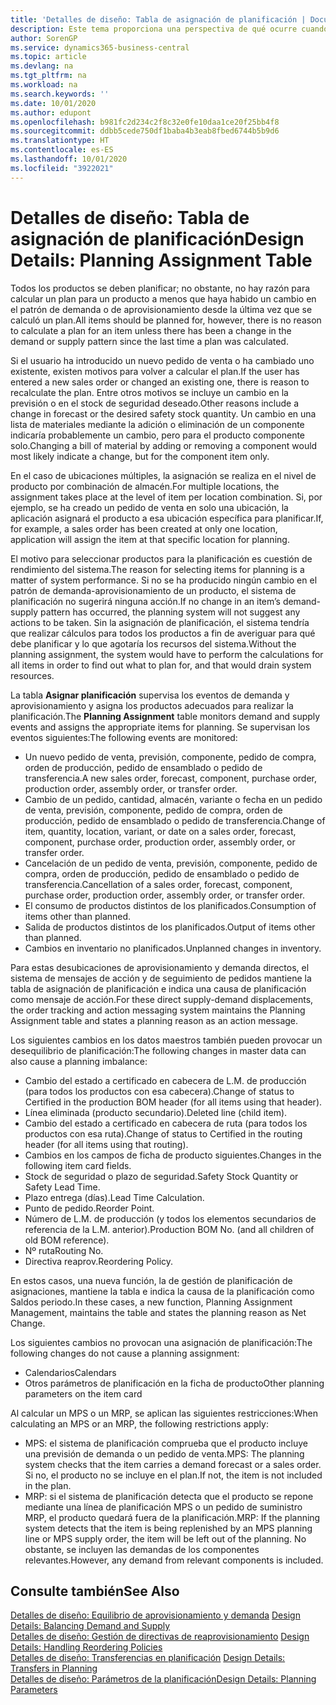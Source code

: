 ```yaml
---
title: 'Detalles de diseño: Tabla de asignación de planificación | Documentos de Microsoft'
description: Este tema proporciona una perspectiva de qué ocurre cuando se modifica la forma en que realiza un plan para un producto.
author: SorenGP
ms.service: dynamics365-business-central
ms.topic: article
ms.devlang: na
ms.tgt_pltfrm: na
ms.workload: na
ms.search.keywords: ''
ms.date: 10/01/2020
ms.author: edupont
ms.openlocfilehash: b981fc2d234c2f8c32e0fe10daa1ce20f25bb4f8
ms.sourcegitcommit: ddbb5cede750df1baba4b3eab8fbed6744b5b9d6
ms.translationtype: HT
ms.contentlocale: es-ES
ms.lasthandoff: 10/01/2020
ms.locfileid: "3922021"
---
```

# <a name="design-details-planning-assignment-table"></a><span data-ttu-id="a3a70-103">Detalles de diseño: Tabla de asignación de planificación</span><span class="sxs-lookup"><span data-stu-id="a3a70-103">Design Details: Planning Assignment Table</span></span>
<span data-ttu-id="a3a70-104">Todos los productos se deben planificar; no obstante, no hay razón para calcular un plan para un producto a menos que haya habido un cambio en el patrón de demanda o de aprovisionamiento desde la última vez que se calculó un plan.</span><span class="sxs-lookup"><span data-stu-id="a3a70-104">All items should be planned for, however, there is no reason to calculate a plan for an item unless there has been a change in the demand or supply pattern since the last time a plan was calculated.</span></span>  

<span data-ttu-id="a3a70-105">Si el usuario ha introducido un nuevo pedido de venta o ha cambiado uno existente, existen motivos para volver a calcular el plan.</span><span class="sxs-lookup"><span data-stu-id="a3a70-105">If the user has entered a new sales order or changed an existing one, there is reason to recalculate the plan.</span></span> <span data-ttu-id="a3a70-106">Entre otros motivos se incluye un cambio en la previsión o en el stock de seguridad deseado.</span><span class="sxs-lookup"><span data-stu-id="a3a70-106">Other reasons include a change in forecast or the desired safety stock quantity.</span></span> <span data-ttu-id="a3a70-107">Un cambio en una lista de materiales mediante la adición o eliminación de un componente indicaría probablemente un cambio, pero para el producto componente solo.</span><span class="sxs-lookup"><span data-stu-id="a3a70-107">Changing a bill of material by adding or removing a component would most likely indicate a change, but for the component item only.</span></span>  

<span data-ttu-id="a3a70-108">En el caso de ubicaciones múltiples, la asignación se realiza en el nivel de producto por combinación de almacén.</span><span class="sxs-lookup"><span data-stu-id="a3a70-108">For multiple locations, the assignment takes place at the level of item per location combination.</span></span> <span data-ttu-id="a3a70-109">Si, por ejemplo, se ha creado un pedido de venta en solo una ubicación, la aplicación asignará el producto a esa ubicación específica para planificar.</span><span class="sxs-lookup"><span data-stu-id="a3a70-109">If, for example, a sales order has been created at only one location, application will assign the item at that specific location for planning.</span></span>  

<span data-ttu-id="a3a70-110">El motivo para seleccionar productos para la planificación es cuestión de rendimiento del sistema.</span><span class="sxs-lookup"><span data-stu-id="a3a70-110">The reason for selecting items for planning is a matter of system performance.</span></span> <span data-ttu-id="a3a70-111">Si no se ha producido ningún cambio en el patrón de demanda-aprovisionamiento de un producto, el sistema de planificación no sugerirá ninguna acción.</span><span class="sxs-lookup"><span data-stu-id="a3a70-111">If no change in an item’s demand-supply pattern has occurred, the planning system will not suggest any actions to be taken.</span></span> <span data-ttu-id="a3a70-112">Sin la asignación de planificación, el sistema tendría que realizar cálculos para todos los productos a fin de averiguar para qué debe planificar y lo que agotaría los recursos del sistema.</span><span class="sxs-lookup"><span data-stu-id="a3a70-112">Without the planning assignment, the system would have to perform the calculations for all items in order to find out what to plan for, and that would drain system resources.</span></span>  

<span data-ttu-id="a3a70-113">La tabla **Asignar planificación** supervisa los eventos de demanda y aprovisionamiento y asigna los productos adecuados para realizar la planificación.</span><span class="sxs-lookup"><span data-stu-id="a3a70-113">The **Planning Assignment** table monitors demand and supply events and assigns the appropriate items for planning.</span></span> <span data-ttu-id="a3a70-114">Se supervisan los eventos siguientes:</span><span class="sxs-lookup"><span data-stu-id="a3a70-114">The following events are monitored:</span></span>  

* <span data-ttu-id="a3a70-115">Un nuevo pedido de venta, previsión, componente, pedido de compra, orden de producción, pedido de ensamblado o pedido de transferencia.</span><span class="sxs-lookup"><span data-stu-id="a3a70-115">A new sales order, forecast, component, purchase order, production order, assembly order, or transfer order.</span></span>  
* <span data-ttu-id="a3a70-116">Cambio de un pedido, cantidad, almacén, variante o fecha en un pedido de venta, previsión, componente, pedido de compra, orden de producción, pedido de ensamblado o pedido de transferencia.</span><span class="sxs-lookup"><span data-stu-id="a3a70-116">Change of item, quantity, location, variant, or date on a sales order, forecast, component, purchase order, production order, assembly order, or transfer order.</span></span>  
* <span data-ttu-id="a3a70-117">Cancelación de un pedido de venta, previsión, componente, pedido de compra, orden de producción, pedido de ensamblado o pedido de transferencia.</span><span class="sxs-lookup"><span data-stu-id="a3a70-117">Cancellation of a sales order, forecast, component, purchase order, production order, assembly order, or transfer order.</span></span>  
* <span data-ttu-id="a3a70-118">El consumo de productos distintos de los planificados.</span><span class="sxs-lookup"><span data-stu-id="a3a70-118">Consumption of items other than planned.</span></span>  
* <span data-ttu-id="a3a70-119">Salida de productos distintos de los planificados.</span><span class="sxs-lookup"><span data-stu-id="a3a70-119">Output of items other than planned.</span></span>  
* <span data-ttu-id="a3a70-120">Cambios en inventario no planificados.</span><span class="sxs-lookup"><span data-stu-id="a3a70-120">Unplanned changes in inventory.</span></span>  

<span data-ttu-id="a3a70-121">Para estas desubicaciones de aprovisionamiento y demanda directos, el sistema de mensajes de acción y de seguimiento de pedidos mantiene la tabla de asignación de planificación e indica una causa de planificación como mensaje de acción.</span><span class="sxs-lookup"><span data-stu-id="a3a70-121">For these direct supply-demand displacements, the order tracking and action messaging system maintains the Planning Assignment table and states a planning reason as an action message.</span></span>  

<span data-ttu-id="a3a70-122">Los siguientes cambios en los datos maestros también pueden provocar un desequilibrio de planificación:</span><span class="sxs-lookup"><span data-stu-id="a3a70-122">The following changes in master data can also cause a planning imbalance:</span></span>  

* <span data-ttu-id="a3a70-123">Cambio del estado a certificado en cabecera de L.M. de producción (para todos los productos con esa cabecera).</span><span class="sxs-lookup"><span data-stu-id="a3a70-123">Change of status to Certified in the production BOM header (for all items using that header).</span></span>  
* <span data-ttu-id="a3a70-124">Línea eliminada (producto secundario).</span><span class="sxs-lookup"><span data-stu-id="a3a70-124">Deleted line (child item).</span></span>  
* <span data-ttu-id="a3a70-125">Cambio del estado a certificado en cabecera de ruta (para todos los productos con esa ruta).</span><span class="sxs-lookup"><span data-stu-id="a3a70-125">Change of status to Certified in the routing header (for all items using that routing).</span></span>  
* <span data-ttu-id="a3a70-126">Cambios en los campos de ficha de producto siguientes.</span><span class="sxs-lookup"><span data-stu-id="a3a70-126">Changes in the following item card fields.</span></span>  
* <span data-ttu-id="a3a70-127">Stock de seguridad o plazo de seguridad.</span><span class="sxs-lookup"><span data-stu-id="a3a70-127">Safety Stock Quantity or Safety Lead Time.</span></span>  
* <span data-ttu-id="a3a70-128">Plazo entrega (días).</span><span class="sxs-lookup"><span data-stu-id="a3a70-128">Lead Time Calculation.</span></span>  
* <span data-ttu-id="a3a70-129">Punto de pedido.</span><span class="sxs-lookup"><span data-stu-id="a3a70-129">Reorder Point.</span></span>  
* <span data-ttu-id="a3a70-130">Número de L.M. de producción (y todos los elementos secundarios de referencia de la L.M. anterior).</span><span class="sxs-lookup"><span data-stu-id="a3a70-130">Production BOM No. (and all children of old BOM reference).</span></span>  
* <span data-ttu-id="a3a70-131">Nº ruta</span><span class="sxs-lookup"><span data-stu-id="a3a70-131">Routing No.</span></span>  
* <span data-ttu-id="a3a70-132">Directiva reaprov.</span><span class="sxs-lookup"><span data-stu-id="a3a70-132">Reordering Policy.</span></span>  

<span data-ttu-id="a3a70-133">En estos casos, una nueva función, la de gestión de planificación de asignaciones, mantiene la tabla e indica la causa de la planificación como Saldos periodo.</span><span class="sxs-lookup"><span data-stu-id="a3a70-133">In these cases, a new function, Planning Assignment Management, maintains the table and states the planning reason as Net Change.</span></span>  

<span data-ttu-id="a3a70-134">Los siguientes cambios no provocan una asignación de planificación:</span><span class="sxs-lookup"><span data-stu-id="a3a70-134">The following changes do not cause a planning assignment:</span></span>  

* <span data-ttu-id="a3a70-135">Calendarios</span><span class="sxs-lookup"><span data-stu-id="a3a70-135">Calendars</span></span>  
* <span data-ttu-id="a3a70-136">Otros parámetros de planificación en la ficha de producto</span><span class="sxs-lookup"><span data-stu-id="a3a70-136">Other planning parameters on the item card</span></span>  

<span data-ttu-id="a3a70-137">Al calcular un MPS o un MRP, se aplican las siguientes restricciones:</span><span class="sxs-lookup"><span data-stu-id="a3a70-137">When calculating an MPS or an MRP, the following restrictions apply:</span></span>  

* <span data-ttu-id="a3a70-138">MPS: el sistema de planificación comprueba que el producto incluye una previsión de demanda o un pedido de venta.</span><span class="sxs-lookup"><span data-stu-id="a3a70-138">MPS: The planning system checks that the item carries a demand forecast or a sales order.</span></span> <span data-ttu-id="a3a70-139">Si no, el producto no se incluye en el plan.</span><span class="sxs-lookup"><span data-stu-id="a3a70-139">If not, the item is not included in the plan.</span></span>  
* <span data-ttu-id="a3a70-140">MRP: si el sistema de planificación detecta que el producto se repone mediante una línea de planificación MPS o un pedido de suministro MRP, el producto quedará fuera de la planificación.</span><span class="sxs-lookup"><span data-stu-id="a3a70-140">MRP: If the planning system detects that the item is being replenished by an MPS planning line or MPS supply order, the item will be left out of the planning.</span></span> <span data-ttu-id="a3a70-141">No obstante, se incluyen las demandas de los componentes relevantes.</span><span class="sxs-lookup"><span data-stu-id="a3a70-141">However, any demand from relevant components is included.</span></span>  

## <a name="see-also"></a><span data-ttu-id="a3a70-142">Consulte también</span><span class="sxs-lookup"><span data-stu-id="a3a70-142">See Also</span></span>  
<span data-ttu-id="a3a70-143">[Detalles de diseño: Equilibrio de aprovisionamiento y demanda](design-details-balancing-demand-and-supply.md) </span><span class="sxs-lookup"><span data-stu-id="a3a70-143">[Design Details: Balancing Demand and Supply](design-details-balancing-demand-and-supply.md) </span></span>  
<span data-ttu-id="a3a70-144">[Detalles de diseño: Gestión de directivas de reaprovisionamiento](design-details-handling-reordering-policies.md) </span><span class="sxs-lookup"><span data-stu-id="a3a70-144">[Design Details: Handling Reordering Policies](design-details-handling-reordering-policies.md) </span></span>  
<span data-ttu-id="a3a70-145">[Detalles de diseño: Transferencias en planificación](design-details-transfers-in-planning.md) </span><span class="sxs-lookup"><span data-stu-id="a3a70-145">[Design Details: Transfers in Planning](design-details-transfers-in-planning.md) </span></span>  
[<span data-ttu-id="a3a70-146">Detalles de diseño: Parámetros de la planificación</span><span class="sxs-lookup"><span data-stu-id="a3a70-146">Design Details: Planning Parameters</span></span>](design-details-planning-parameters.md)  
